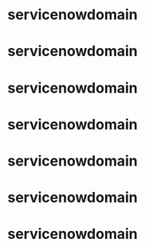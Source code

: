 # servicenowdomain
# servicenowdomain
# servicenowdomain
# servicenowdomain
# servicenowdomain
# servicenowdomain
# servicenowdomain

